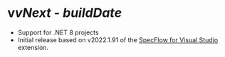 # v$vNext$ - $buildDate$

* Support for .NET 8 projects
* Initial release based on v2022.1.91 of the [SpecFlow for Visual Studio](https://github.com/SpecFlowOSS/SpecFlow.VS/) extension.
